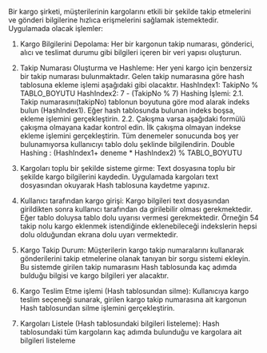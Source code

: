 Bir kargo şirketi, müşterilerinin kargolarını etkili bir şekilde takip etmelerini ve gönderi 
bilgilerine hızlıca erişmelerini sağlamak istemektedir. Uygulamada olacak işlemler:
1. Kargo Bilgilerini Depolama: 
Her bir kargonun takip numarası, gönderici, alıcı ve teslimat durumu gibi bilgileri içeren bir 
veri yapısı oluşturun.

2. Takip Numarası Oluşturma ve Hashleme:
Her yeni kargo için benzersiz bir takip numarası bulunmaktadır. Gelen takip numarasına göre 
hash tablosuna ekleme işlemi aşağıdaki gibi olacaktır.
HashIndex1: TakipNo % TABLO_BOYUTU
 HashIndex2: 7 - (TakipNo % 7)
 Hashing İşlemi:
2.1. Takip numarasını(takipNo) tablonun boyutuna göre mod alarak indeks bulun
(HashIndex1). Eğer hash tablosunda bulunan indeks boşsa, ekleme işlemini 
gerçekleştirin.
2.2. Çakışma varsa aşağıdaki formülü çakışma olmayana kadar kontrol edin. İlk çakışma 
olmayan indekse ekleme işlemini gerçekleştirin. Tüm denemeler sonucunda boş yer 
bulunamıyorsa kullanıcıyı tablo dolu şeklinde bilgilendirin.
Double Hashing : (HashIndex1+ deneme * HashIndex2) % TABLO_BOYUTU

3. Kargoları toplu bir şekilde sisteme girme:
Text dosyasına toplu bir şekilde kargo bilgilerini kaydedin. Uygulamada kargoları text
dosyasından okuyarak Hash tablosuna kaydetme yapınız. 

4. Kullanıcı tarafından kargo girişi:
Kargo bilgileri text dosyasından girildikten sonra kullanıcı tarafından da girilebilir olması 
gerekmektedir.
Eğer tablo doluysa tablo dolu uyarısı vermesi gerekmektedir. Örneğin 54 takip nolu kargo 
eklenmek istendiğinde eklenebileceği indekslerin hepsi dolu olduğundan ekrana dolu uyarı 
vermektedir.

5. Kargo Takip Durum:
Müşterilerin kargo takip numaralarını kullanarak gönderilerini takip etmelerine olanak tanıyan 
bir sorgu sistemi ekleyin. Bu sistemde girilen takip numarasını Hash tablosunda kaç adımda 
bulduğu bilgisi ve kargo bilgileri yer alacaktır.

6. Kargo Teslim Etme işlemi (Hash tablosundan silme): 
Kullanıcıya kargo teslim seçeneği sunarak, girilen kargo takip numarasına ait kargonun Hash 
tablosundan silme işlemini gerçekleştirin.

7. Kargoları Listele (Hash tablosundaki bilgileri listeleme):
Hash tablosundaki tüm kargoların kaç adımda bulunduğu ve kargolara ait bilgileri listeleme
